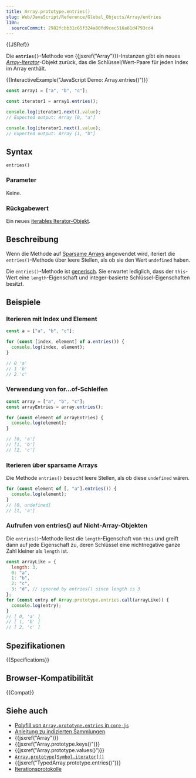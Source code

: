 ```yaml
---
title: Array.prototype.entries()
slug: Web/JavaScript/Reference/Global_Objects/Array/entries
l10n:
  sourceCommit: 2982fcbb31c65f324a80fd9cec516a81d4793cd4
---
```


{{JSRef}}

Die **`entries()`**-Methode von {{jsxref("Array")}}-Instanzen gibt ein neues _[Array-Iterator](/de/docs/Web/JavaScript/Reference/Global_Objects/Iterator)_-Objekt zurück, das die Schlüssel/Wert-Paare für jeden Index im Array enthält.

{{InteractiveExample("JavaScript Demo: Array.entries()")}}

```js interactive-example
const array1 = ["a", "b", "c"];

const iterator1 = array1.entries();

console.log(iterator1.next().value);
// Expected output: Array [0, "a"]

console.log(iterator1.next().value);
// Expected output: Array [1, "b"]
```

## Syntax

```js-nolint
entries()
```

### Parameter

Keine.

### Rückgabewert

Ein neues [iterables Iterator-Objekt](/de/docs/Web/JavaScript/Reference/Global_Objects/Iterator).

## Beschreibung

Wenn die Methode auf [Sparsame Arrays](/de/docs/Web/JavaScript/Guide/Indexed_collections#sparse_arrays) angewendet wird, iteriert die `entries()`-Methode über leere Stellen, als ob sie den Wert `undefined` haben.

Die `entries()`-Methode ist [generisch](/de/docs/Web/JavaScript/Reference/Global_Objects/Array#generic_array_methods). Sie erwartet lediglich, dass der `this`-Wert eine `length`-Eigenschaft und integer-basierte Schlüssel-Eigenschaften besitzt.

## Beispiele

### Iterieren mit Index und Element

```js
const a = ["a", "b", "c"];

for (const [index, element] of a.entries()) {
  console.log(index, element);
}

// 0 'a'
// 1 'b'
// 2 'c'
```

### Verwendung von for...of-Schleifen

```js
const array = ["a", "b", "c"];
const arrayEntries = array.entries();

for (const element of arrayEntries) {
  console.log(element);
}

// [0, 'a']
// [1, 'b']
// [2, 'c']
```

### Iterieren über sparsame Arrays

Die Methode `entries()` besucht leere Stellen, als ob diese `undefined` wären.

```js
for (const element of [, "a"].entries()) {
  console.log(element);
}
// [0, undefined]
// [1, 'a']
```

### Aufrufen von entries() auf Nicht-Array-Objekten

Die `entries()`-Methode liest die `length`-Eigenschaft von `this` und greift dann auf jede Eigenschaft zu, deren Schlüssel eine nichtnegative ganze Zahl kleiner als `length` ist.

```js
const arrayLike = {
  length: 3,
  0: "a",
  1: "b",
  2: "c",
  3: "d", // ignored by entries() since length is 3
};
for (const entry of Array.prototype.entries.call(arrayLike)) {
  console.log(entry);
}
// [ 0, 'a' ]
// [ 1, 'b' ]
// [ 2, 'c' ]
```

## Spezifikationen

{{Specifications}}

## Browser-Kompatibilität

{{Compat}}

## Siehe auch

- [Polyfill von `Array.prototype.entries` in `core-js`](https://github.com/zloirock/core-js#ecmascript-array)
- [Anleitung zu indizierten Sammlungen](/de/docs/Web/JavaScript/Guide/Indexed_collections)
- {{jsxref("Array")}}
- {{jsxref("Array.prototype.keys()")}}
- {{jsxref("Array.prototype.values()")}}
- [`Array.prototype[Symbol.iterator]()`](/de/docs/Web/JavaScript/Reference/Global_Objects/Array/Symbol.iterator)
- {{jsxref("TypedArray.prototype.entries()")}}
- [Iterationsprotokolle](/de/docs/Web/JavaScript/Reference/Iteration_protocols)
